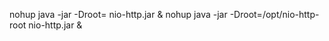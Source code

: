 nohup java -jar -Droot=<xxx> nio-http.jar &
nohup java -jar -Droot=/opt/nio-http-root nio-http.jar &
